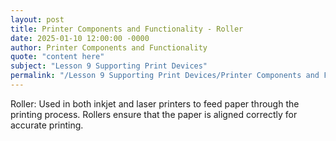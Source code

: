 ```yaml
---
layout: post
title: Printer Components and Functionality - Roller
date: 2025-01-10 12:00:00 -0000
author: Printer Components and Functionality
quote: "content here"
subject: "Lesson 9 Supporting Print Devices"
permalink: "/Lesson 9 Supporting Print Devices/Printer Components and Functionality/Printer Components and Functionality - Roller"
---
```


Roller: Used in both inkjet and laser printers to feed paper through the printing process. Rollers ensure that the paper is aligned correctly for accurate printing.
